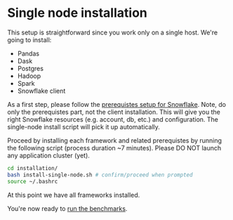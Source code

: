 # Single node installation

This setup is straightforward since you work only on a single host.
We're going to install:

- Pandas
- Dask
- Postgres
- Hadoop
- Spark
- Snowflake client

As a first step, please follow the [prerequistes setup for Snowflake](./SNOWFLAKE.md#prerequisites).
Note, do only the prerequistes part, not the client installation.
This will give you the right Snowflake resources (e.g. account, db, etc.) and configuration.
The single-node install script will pick it up automatically.

Proceed by installing each framework and related prerequistes by running the following script (process duration ~7 minutes).
Please DO NOT launch any application cluster (yet).


```bash
cd installation/
bash install-single-node.sh # confirm/proceed when prompted
source ~/.bashrc
```

At this point we have all frameworks installed.

You're now ready to [run the benchmarks](../benchmark/README.md).